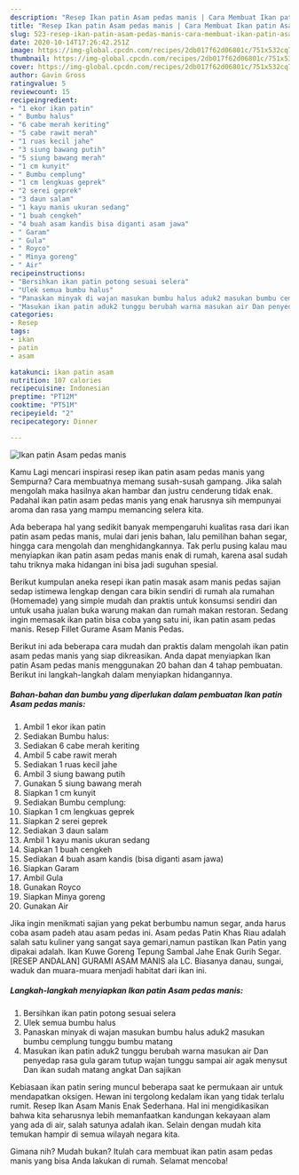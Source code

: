 ```yaml
---
description: "Resep Ikan patin Asam pedas manis | Cara Membuat Ikan patin Asam pedas manis Yang Lezat Sekali"
title: "Resep Ikan patin Asam pedas manis | Cara Membuat Ikan patin Asam pedas manis Yang Lezat Sekali"
slug: 523-resep-ikan-patin-asam-pedas-manis-cara-membuat-ikan-patin-asam-pedas-manis-yang-lezat-sekali
date: 2020-10-14T17:26:42.251Z
image: https://img-global.cpcdn.com/recipes/2db017f62d06801c/751x532cq70/ikan-patin-asam-pedas-manis-foto-resep-utama.jpg
thumbnail: https://img-global.cpcdn.com/recipes/2db017f62d06801c/751x532cq70/ikan-patin-asam-pedas-manis-foto-resep-utama.jpg
cover: https://img-global.cpcdn.com/recipes/2db017f62d06801c/751x532cq70/ikan-patin-asam-pedas-manis-foto-resep-utama.jpg
author: Gavin Gross
ratingvalue: 5
reviewcount: 15
recipeingredient:
- "1 ekor ikan patin"
- " Bumbu halus"
- "6 cabe merah keriting"
- "5 cabe rawit merah"
- "1 ruas kecil jahe"
- "3 siung bawang putih"
- "5 siung bawang merah"
- "1 cm kunyit"
- " Bumbu cemplung"
- "1 cm lengkuas geprek"
- "2 serei geprek"
- "3 daun salam"
- "1 kayu manis ukuran sedang"
- "1 buah cengkeh"
- "4 buah asam kandis bisa diganti asam jawa"
- " Garam"
- " Gula"
- " Royco"
- " Minya goreng"
- " Air"
recipeinstructions:
- "Bersihkan ikan patin potong sesuai selera"
- "Ulek semua bumbu halus"
- "Panaskan minyak di wajan masukan bumbu halus aduk2 masukan bumbu cemplung tunggu bumbu matang"
- "Masukan ikan patin aduk2 tunggu berubah warna masukan air Dan penyedap rasa gula garam tutup wajan tunggu sampai air agak menysut Dan ikan sudah matang angkat Dan sajikan"
categories:
- Resep
tags:
- ikan
- patin
- asam

katakunci: ikan patin asam 
nutrition: 107 calories
recipecuisine: Indonesian
preptime: "PT12M"
cooktime: "PT51M"
recipeyield: "2"
recipecategory: Dinner

---
```



![Ikan patin Asam pedas manis](https://img-global.cpcdn.com/recipes/2db017f62d06801c/751x532cq70/ikan-patin-asam-pedas-manis-foto-resep-utama.jpg)

Kamu Lagi mencari inspirasi resep ikan patin asam pedas manis yang Sempurna? Cara membuatnya memang susah-susah gampang. Jika salah mengolah maka hasilnya akan hambar dan justru cenderung tidak enak. Padahal ikan patin asam pedas manis yang enak harusnya sih mempunyai aroma dan rasa yang mampu memancing selera kita.

Ada beberapa hal yang sedikit banyak mempengaruhi kualitas rasa dari ikan patin asam pedas manis, mulai dari jenis bahan, lalu pemilihan bahan segar, hingga cara mengolah dan menghidangkannya. Tak perlu pusing kalau mau menyiapkan ikan patin asam pedas manis enak di rumah, karena asal sudah tahu triknya maka hidangan ini bisa jadi suguhan spesial.

Berikut kumpulan aneka resepi ikan patin masak asam manis pedas sajian sedap istimewa lengkap dengan cara bikin sendiri di rumah ala rumahan (Homemade) yang simple mudah dan praktis untuk konsumsi sendiri dan untuk usaha jualan buka warung makan dan rumah makan restoran. Sedang ingin memasak ikan patin bisa coba yang satu ini, ikan patin asam pedas manis. Resep Fillet Gurame Asam Manis Pedas.


Berikut ini ada beberapa cara mudah dan praktis dalam mengolah ikan patin asam pedas manis yang siap dikreasikan. Anda dapat menyiapkan Ikan patin Asam pedas manis menggunakan 20 bahan dan 4 tahap pembuatan. Berikut ini langkah-langkah dalam menyiapkan hidangannya.

<!--inarticleads1-->

##### Bahan-bahan dan bumbu yang diperlukan dalam pembuatan Ikan patin Asam pedas manis:

1. Ambil 1 ekor ikan patin
1. Sediakan  Bumbu halus:
1. Sediakan 6 cabe merah keriting
1. Ambil 5 cabe rawit merah
1. Sediakan 1 ruas kecil jahe
1. Ambil 3 siung bawang putih
1. Gunakan 5 siung bawang merah
1. Siapkan 1 cm kunyit
1. Sediakan  Bumbu cemplung:
1. Siapkan 1 cm lengkuas geprek
1. Siapkan 2 serei geprek
1. Sediakan 3 daun salam
1. Ambil 1 kayu manis ukuran sedang
1. Siapkan 1 buah cengkeh
1. Sediakan 4 buah asam kandis (bisa diganti asam jawa)
1. Siapkan  Garam
1. Ambil  Gula
1. Gunakan  Royco
1. Siapkan  Minya goreng
1. Gunakan  Air


Jika ingin menikmati sajian yang pekat berbumbu namun segar, anda harus coba asam padeh atau asam pedas ini. Asam pedas Patin Khas Riau adalah salah satu kuliner yang sangat saya gemari,namun pastikan Ikan Patin yang dipakai adalah. Ikan Kuwe Goreng Tepung Sambal Jahe Enak Gurih Segar. [RESEP ANDALAN] GURAMI ASAM MANIS ala LC. Biasanya danau, sungai, waduk dan muara-muara menjadi habitat dari ikan ini. 

<!--inarticleads2-->

##### Langkah-langkah menyiapkan Ikan patin Asam pedas manis:

1. Bersihkan ikan patin potong sesuai selera
1. Ulek semua bumbu halus
1. Panaskan minyak di wajan masukan bumbu halus aduk2 masukan bumbu cemplung tunggu bumbu matang
1. Masukan ikan patin aduk2 tunggu berubah warna masukan air Dan penyedap rasa gula garam tutup wajan tunggu sampai air agak menysut Dan ikan sudah matang angkat Dan sajikan


Kebiasaan ikan patin sering muncul beberapa saat ke permukaan air untuk mendapatkan oksigen. Hewan ini tergolong kedalam ikan yang tidak terlalu rumit. Resep Ikan Asam Manis Enak Sederhana. Hal ini mengidikasikan bahwa kita seharusnya lebih memanfaatkan kandungan kekayaan alam yang ada di air, salah satunya adalah ikan. Selain dengan mudah kita temukan hampir di semua wilayah negara kita. 

Gimana nih? Mudah bukan? Itulah cara membuat ikan patin asam pedas manis yang bisa Anda lakukan di rumah. Selamat mencoba!
